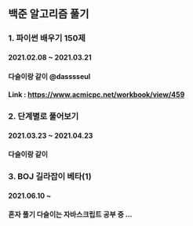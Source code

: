 ## 백준 알고리즘 풀기

### 1. 파이썬 배우기 150제
#### 2021.02.08 ~ 2021.03.21
#### 다슬이랑 같이 @dasssseul
#### Link : https://www.acmicpc.net/workbook/view/459

### 2. 단계별로 풀어보기
#### 2021.03.23 ~ 2021.04.23
#### 다슬이랑 같이

### 3. BOJ 길라잡이 베타(1)
#### 2021.06.10 ~
#### 혼자 풀기 다슬이는 자바스크립트 공부 중 ...
